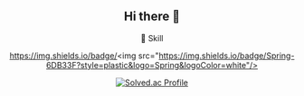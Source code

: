 <div align=center>

## Hi there 👋

<!--
**kpureum/kpureum** is a ✨ _special_ ✨ repository because its `README.md` (this file) appears on your GitHub profile.

Here are some ideas to get you started:

- 🔭 I’m currently working on ...
- 🌱 I’m currently learning ...
- 👯 I’m looking to collaborate on ...
- 🤔 I’m looking for help with ...
- 💬 Ask me about ...
- 📫 How to reach me: ...
- 😄 Pronouns: ...
- ⚡ Fun fact: ...
-->


:seedling: Skill

https://img.shields.io/badge/<img src="https://img.shields.io/badge/Spring-6DB33F?style=plastic&logo=Spring&logoColor=white"/>

[![Solved.ac Profile](http://mazassumnida.wtf/api/v2/generate_badge?boj=kpureum)](https://solved.ac/kpureum)


</div>
